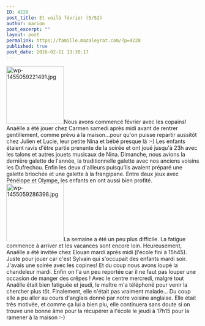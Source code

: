 ```yaml
---
ID: 4228
post_title: Et voilà février (5/52)
author: marion
post_excerpt: ""
layout: post
permalink: https://famille.mazaleyrat.com/?p=4228
published: true
post_date: 2016-02-11 13:30:17
---
```

<a href="http://famille.mazaleyrat.com/wordpress/wp-content/uploads/2016/02/wp-1455059221491.jpg" rel="attachment wp-att-4226"><img class="alignleft size-thumbnail wp-image-4226" src="http://famille.mazaleyrat.com/wordpress/wp-content/uploads/2016/02/wp-1455059221491-150x150.jpg" alt="wp-1455059221491.jpg" width="150" height="150" /></a>Nous avons commencé février avec les copains! Anaëlle a été jouer chez Carmen samedi après midi avant de rentrer gentillement, comme prévu à la maison...pour qu'on puisse repartir aussitôt chez Julien et Lucie, leur petite Nina et bébé presque là :-) Les enfants étaient ravis d'être partie prenante de la soirée et ont joué jusqu'à 23h avec les talons et autres jouets musicaux de Nina.
Dimanche, nous avions la dernière galette de l'année, la traditionnelle galette avec nos anciens voisins les Dufrechou. Enfin les deux d'ailleurs puisqu'ils avaient préparé une galette briochée et une galette à la frangipane. Entre deux jeux avec Pénélope et Olympe, les enfants en ont aussi bien profité.
<a href="http://famille.mazaleyrat.com/wordpress/wp-content/uploads/2016/02/wp-1455059286398.jpg" rel="attachment wp-att-4227"><img class="alignright size-thumbnail wp-image-4227" src="http://famille.mazaleyrat.com/wordpress/wp-content/uploads/2016/02/wp-1455059286398-150x150.jpg" alt="wp-1455059286398.jpg" width="150" height="150" /></a>La semaine a été un peu plus difficile. La fatigue commence à arriver et les vacances sont encore loin. Heureusement, Anaëlle a été invitée chez Elouan mardi après midi (l'école fini à 15h45). Juste pour jouer car c'est Sylvain qui s'occupait des enfants mardi soir. J'avais une soirée avec les copines! Et du coup nous avons loupé la chandeleur mardi. Enfin on l'a un peu reportée car il ne faut pas louper une occasion de manger des crêpes !
Avec le centre mercredi, malgré tout Anaëlle était bien fatiguée et jeudi, le maître m'a téléphoné pour venir la chercher plus tôt.
Finalement, elle n'était pas vraiment malade... Du coup elle a pu aller au cours d'anglais donné par notre voisine anglaise. Elle était très motivée, et comme ça lui a bien plu, elle continuera sans doute si on trouve une bonne âme pour la récupérer à l'école le jeudi à 17h15 pour la ramener à la maison :-)